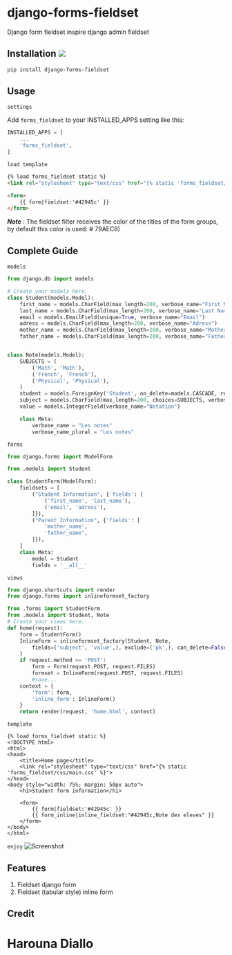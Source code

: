 django-forms-fieldset
==============
Django form fieldset inspire django admin fieldset

Installation ![](https://img.shields.io/pypi/v/django-forms-fieldset.svg)
-----
```sh
pip install django-forms-fieldset
```

Usage
-----
`settings`

Add `forms_fieldset` to your INSTALLED_APPS setting like this:
```python
INSTALLED_APPS = [
    ...
    'forms_fieldset',
]
```

`load template`

```html
{% load forms_fieldset static %}
<link rel="stylesheet" type="text/css" href="{% static 'forms_fieldset/css/main.css' %}">

<form>
	{{ form|fieldset:'#42945c' }}
</form>
```
***Note*** : The fieldset filter receives the color of the titles of the form groups, by default this color is used: # 79AEC8)

Complete Guide
----------

``models``
```python
from django.db import models

# Create your models here.
class Student(models.Model):
	first_name = models.CharField(max_length=200, verbose_name="First Name")
	last_name = models.CharField(max_length=200, verbose_name="Last Name")
	email = models.EmailField(unique=True, verbose_name="Email")
	adress = models.CharField(max_length=200, verbose_name="Adress")
	mother_name = models.CharField(max_length=200, verbose_name="Mother Name")
	father_name = models.CharField(max_length=200, verbose_name="Father Name")


class Note(models.Model):
	SUBJECTS = (
		('Math', 'Math'),
		('French', 'French'),
		('Physical', 'Physical'),
	)
	student = models.ForeignKey('Student', on_delete=models.CASCADE, related_name="notes")
	subject = models.CharField(max_length=200, choices=SUBJECTS, verbose_name="Subject")
	value = models.IntegerField(verbose_name="Notation")

	class Meta:
		verbose_name = "Les notes"
		verbose_name_plural = "Les notes"
```

``forms``
```python
from django.forms import ModelForm

from .models import Student

class StudentForm(ModelForm):
	fieldsets = [
		("Student Information", {'fields': [
			('first_name', 'last_name'),
			('email', 'adress'),
		]}),
		("Parent Information", {'fields': [
			'mother_name',
			'father_name',
		]}),
	]
	class Meta:
		model = Student
		fields = '__all__'

```

``views``
```python
from django.shortcuts import render
from django.forms import inlineformset_factory

from .forms import StudentForm
from .models import Student, Note
# Create your views here.
def home(request):
	form = StudentForm()
	InlineForm = inlineformset_factory(Student, Note, 
		fields=('subject', 'value',), exclude=('pk',), can_delete=False,
	)
	if request.method == 'POST':
		form = Form(request.POST, request.FILES)
		formset = InlineForm(request.POST, request.FILES)
		#save...
	context = {
		'form': form,
		'inline_form': InlineForm()
	}
	return render(request, 'home.html', context)
```

``template``
```jinja2
{% load forms_fieldset static %}
<!DOCTYPE html>
<html>
<head>
	<title>Home page</title>
	<link rel="stylesheet" type="text/css" href="{% static 'forms_fieldset/css/main.css' %}">
</head>
<body style="width: 75%; margin: 50px auto">
	<h1>Student form information</h1>

	<form>
		{{ form|fieldset:'#42945c' }}
		{{ form_inline|inline_fieldset:"#42945c,Note des eleves" }}
	</form>
</body>
</html>
```

`` enjoy ``
![Screenshot](https://github.com/hadpro24/django-forms-fieldset/blob/main/result_test.png?raw=true)

## Features
1. Fieldset django form
2. Fieldset (tabular style) inline form

## Credit
Harouna Diallo
=======
